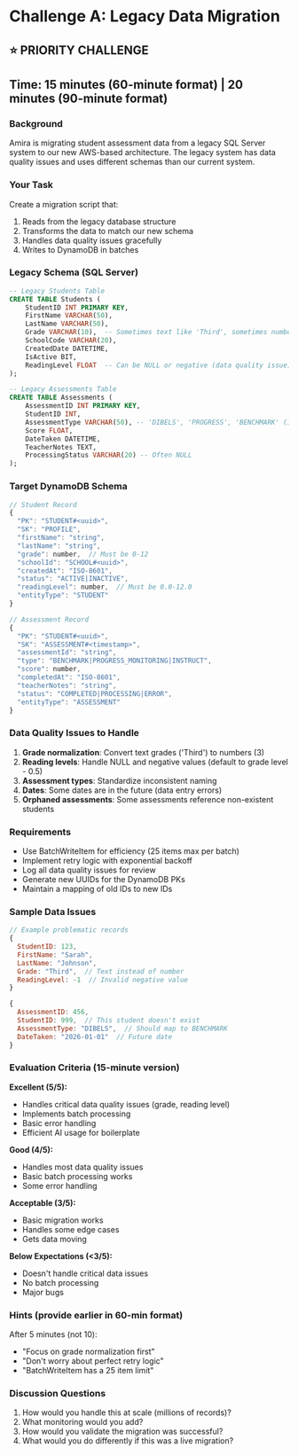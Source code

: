 # Challenge A: Legacy Data Migration
## ⭐ PRIORITY CHALLENGE
## Time: 15 minutes (60-minute format) | 20 minutes (90-minute format)

### Background

Amira is migrating student assessment data from a legacy SQL Server system to our new AWS-based architecture. The legacy system has data quality issues and uses different schemas than our current system.

### Your Task

Create a migration script that:
1. Reads from the legacy database structure
2. Transforms the data to match our new schema
3. Handles data quality issues gracefully
4. Writes to DynamoDB in batches

### Legacy Schema (SQL Server)

```sql
-- Legacy Students Table
CREATE TABLE Students (
    StudentID INT PRIMARY KEY,
    FirstName VARCHAR(50),
    LastName VARCHAR(50),
    Grade VARCHAR(10),  -- Sometimes text like 'Third', sometimes numbers like '3'
    SchoolCode VARCHAR(20),
    CreatedDate DATETIME,
    IsActive BIT,
    ReadingLevel FLOAT  -- Can be NULL or negative (data quality issue)
);

-- Legacy Assessments Table  
CREATE TABLE Assessments (
    AssessmentID INT PRIMARY KEY,
    StudentID INT,
    AssessmentType VARCHAR(50), -- 'DIBELS', 'PROGRESS', 'BENCHMARK' (inconsistent)
    Score FLOAT,
    DateTaken DATETIME,
    TeacherNotes TEXT,
    ProcessingStatus VARCHAR(20) -- Often NULL
);
```

### Target DynamoDB Schema

```javascript
// Student Record
{
  "PK": "STUDENT#<uuid>",
  "SK": "PROFILE",
  "firstName": "string",
  "lastName": "string", 
  "grade": number,  // Must be 0-12
  "schoolId": "SCHOOL#<uuid>",
  "createdAt": "ISO-8601",
  "status": "ACTIVE|INACTIVE",
  "readingLevel": number,  // Must be 0.0-12.0
  "entityType": "STUDENT"
}

// Assessment Record
{
  "PK": "STUDENT#<uuid>",
  "SK": "ASSESSMENT#<timestamp>",
  "assessmentId": "string",
  "type": "BENCHMARK|PROGRESS_MONITORING|INSTRUCT",
  "score": number,
  "completedAt": "ISO-8601",
  "teacherNotes": "string",
  "status": "COMPLETED|PROCESSING|ERROR",
  "entityType": "ASSESSMENT"
}
```

### Data Quality Issues to Handle

1. **Grade normalization**: Convert text grades ('Third') to numbers (3)
2. **Reading levels**: Handle NULL and negative values (default to grade level - 0.5)
3. **Assessment types**: Standardize inconsistent naming
4. **Dates**: Some dates are in the future (data entry errors)
5. **Orphaned assessments**: Some assessments reference non-existent students

### Requirements

- Use BatchWriteItem for efficiency (25 items max per batch)
- Implement retry logic with exponential backoff
- Log all data quality issues for review
- Generate new UUIDs for the DynamoDB PKs
- Maintain a mapping of old IDs to new IDs

### Sample Data Issues

```javascript
// Example problematic records
{
  StudentID: 123,
  FirstName: "Sarah",
  LastName: "Johnson",
  Grade: "Third",  // Text instead of number
  ReadingLevel: -1  // Invalid negative value
}

{
  AssessmentID: 456,
  StudentID: 999,  // This student doesn't exist
  AssessmentType: "DIBELS",  // Should map to BENCHMARK
  DateTaken: "2026-01-01"  // Future date
}
```

### Evaluation Criteria (15-minute version)

**Excellent (5/5):**
- Handles critical data quality issues (grade, reading level)
- Implements batch processing
- Basic error handling
- Efficient AI usage for boilerplate

**Good (4/5):**
- Handles most data quality issues
- Basic batch processing works
- Some error handling

**Acceptable (3/5):**
- Basic migration works
- Handles some edge cases
- Gets data moving

**Below Expectations (<3/5):**
- Doesn't handle critical data issues
- No batch processing
- Major bugs

### Hints (provide earlier in 60-min format)

After 5 minutes (not 10):
- "Focus on grade normalization first"
- "Don't worry about perfect retry logic"
- "BatchWriteItem has a 25 item limit"

### Discussion Questions

1. How would you handle this at scale (millions of records)?
2. What monitoring would you add?
3. How would you validate the migration was successful?
4. What would you do differently if this was a live migration?
